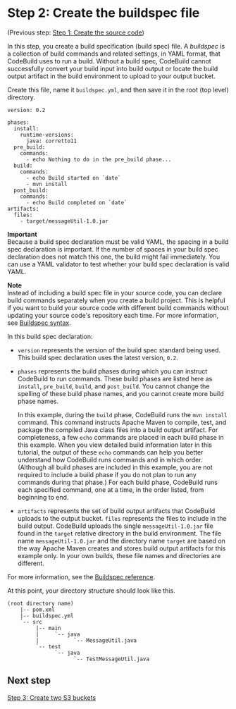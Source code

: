 # Step 2: Create the buildspec file<a name="getting-started-cli-create-build-spec"></a>

\(Previous step: [Step 1: Create the source code](getting-started-cli-create-source-code.md)\)

In this step, you create a build specification \(build spec\) file\. A *buildspec* is a collection of build commands and related settings, in YAML format, that CodeBuild uses to run a build\. Without a build spec, CodeBuild cannot successfully convert your build input into build output or locate the build output artifact in the build environment to upload to your output bucket\.

Create this file, name it `buildspec.yml`, and then save it in the root \(top level\) directory\.

```
version: 0.2

phases:
  install:
    runtime-versions:
      java: corretto11
  pre_build:
    commands:
      - echo Nothing to do in the pre_build phase...
  build:
    commands:
      - echo Build started on `date`
      - mvn install
  post_build:
    commands:
      - echo Build completed on `date`
artifacts:
  files:
    - target/messageUtil-1.0.jar
```

**Important**  
Because a build spec declaration must be valid YAML, the spacing in a build spec declaration is important\. If the number of spaces in your build spec declaration does not match this one, the build might fail immediately\. You can use a YAML validator to test whether your build spec declaration is valid YAML\. 

**Note**  
Instead of including a build spec file in your source code, you can declare build commands separately when you create a build project\. This is helpful if you want to build your source code with different build commands without updating your source code's repository each time\. For more information, see [Buildspec syntax](build-spec-ref.md#build-spec-ref-syntax)\.

In this build spec declaration:
+ `version` represents the version of the build spec standard being used\. This build spec declaration uses the latest version, `0.2`\.
+ `phases` represents the build phases during which you can instruct CodeBuild to run commands\. These build phases are listed here as `install`, `pre_build`, `build`, and `post_build`\. You cannot change the spelling of these build phase names, and you cannot create more build phase names\. 

  In this example, during the `build` phase, CodeBuild runs the `mvn install` command\. This command instructs Apache Maven to compile, test, and package the compiled Java class files into a build output artifact\. For completeness, a few `echo` commands are placed in each build phase in this example\. When you view detailed build information later in this tutorial, the output of these `echo` commands can help you better understand how CodeBuild runs commands and in which order\. \(Although all build phases are included in this example, you are not required to include a build phase if you do not plan to run any commands during that phase\.\) For each build phase, CodeBuild runs each specified command, one at a time, in the order listed, from beginning to end\. 
+ `artifacts` represents the set of build output artifacts that CodeBuild uploads to the output bucket\. `files` represents the files to include in the build output\. CodeBuild uploads the single `messageUtil-1.0.jar` file found in the `target` relative directory in the build environment\. The file name `messageUtil-1.0.jar` and the directory name `target` are based on the way Apache Maven creates and stores build output artifacts for this example only\. In your own builds, these file names and directories are different\. 

For more information, see the [Buildspec reference](build-spec-ref.md)\.

At this point, your directory structure should look like this\.

```
(root directory name)
    |-- pom.xml
    |-- buildspec.yml
    `-- src
         |-- main
         |     `-- java
         |           `-- MessageUtil.java
         `-- test
               `-- java
                     `-- TestMessageUtil.java
```

## Next step<a name="getting-started-cli-create-build-spec-next"></a>

[Step 3: Create two S3 buckets](getting-started-cli-input-bucket.md)